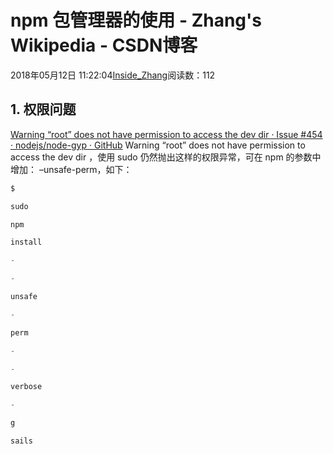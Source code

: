 
# npm 包管理器的使用 - Zhang's Wikipedia - CSDN博客


2018年05月12日 11:22:04[Inside_Zhang](https://me.csdn.net/lanchunhui)阅读数：112



## 1. 权限问题
[Warning “root” does not have permission to access the dev dir  · Issue \#454 · nodejs/node-gyp · GitHub](https://github.com/nodejs/node-gyp/issues/454)
Warning “root” does not have permission to access the dev dir ，使用 sudo 仍然抛出这样的权限异常，可在 npm 的参数中增加： –unsafe-perm，如下：
```python
$
```
```python
sudo
```
```python
npm
```
```python
install
```
```python
-
```
```python
-
```
```python
unsafe
```
```python
-
```
```python
perm
```
```python
-
```
```python
-
```
```python
verbose
```
```python
-
```
```python
g
```
```python
sails
```

